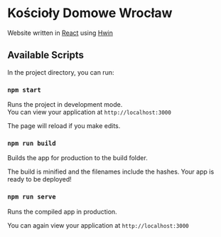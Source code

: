 # Kościoły Domowe Wrocław

Website written in [React](https://github.com/facebook/react) using [Hwin](https://github.com/ma-teo/hwin)

## Available Scripts

In the project directory, you can run:

### `npm start`

Runs the project in development mode.  
You can view your application at `http://localhost:3000`

The page will reload if you make edits.

### `npm run build`

Builds the app for production to the build folder.

The build is minified and the filenames include the hashes.
Your app is ready to be deployed!

### `npm run serve`

Runs the compiled app in production.

You can again view your application at `http://localhost:3000`
